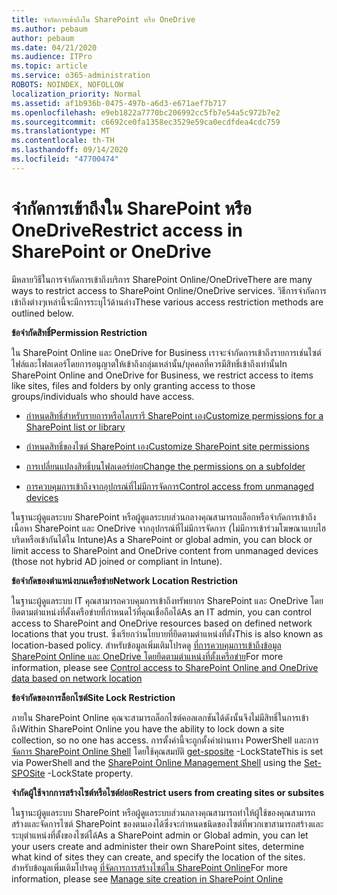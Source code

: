```yaml
---
title: จำกัดการเข้าถึงใน SharePoint หรือ OneDrive
ms.author: pebaum
author: pebaum
ms.date: 04/21/2020
ms.audience: ITPro
ms.topic: article
ms.service: o365-administration
ROBOTS: NOINDEX, NOFOLLOW
localization_priority: Normal
ms.assetid: af1b936b-0475-497b-a6d3-e671aef7b717
ms.openlocfilehash: e9eb1822a7770bc206992cc5fb7e54a5c972b7e2
ms.sourcegitcommit: c6692ce0fa1358ec3529e59ca0ecdfdea4cdc759
ms.translationtype: MT
ms.contentlocale: th-TH
ms.lasthandoff: 09/14/2020
ms.locfileid: "47700474"
---
```

# <a name="restrict-access-in-sharepoint-or-onedrive"></a><span data-ttu-id="96380-102">จำกัดการเข้าถึงใน SharePoint หรือ OneDrive</span><span class="sxs-lookup"><span data-stu-id="96380-102">Restrict access in SharePoint or OneDrive</span></span>

<span data-ttu-id="96380-103">มีหลายวิธีในการจำกัดการเข้าถึงบริการ SharePoint Online/OneDrive</span><span class="sxs-lookup"><span data-stu-id="96380-103">There are many ways to restrict access to SharePoint Online/OneDrive services.</span></span> <span data-ttu-id="96380-104">วิธีการจำกัดการเข้าถึงต่างๆเหล่านี้จะมีการระบุไว้ด้านล่าง</span><span class="sxs-lookup"><span data-stu-id="96380-104">These various access restriction methods are outlined below.</span></span> 

<span data-ttu-id="96380-105">**ข้อจำกัดสิทธิ์**</span><span class="sxs-lookup"><span data-stu-id="96380-105">**Permission Restriction**</span></span>

<span data-ttu-id="96380-106">ใน SharePoint Online และ OneDrive for Business เราจะจำกัดการเข้าถึงรายการเช่นไซต์ไฟล์และโฟลเดอร์โดยการอนุญาตให้เข้าถึงกลุ่มเหล่านั้น/บุคคลที่ควรมีสิทธิ์เข้าถึงเท่านั้น</span><span class="sxs-lookup"><span data-stu-id="96380-106">In SharePoint Online and OneDrive for Business, we restrict access to items like sites, files and folders by only granting access to those groups/individuals who should have access.</span></span>

- [<span data-ttu-id="96380-107">กำหนดสิทธิ์สำหรับรายการหรือไลบรารี SharePoint เอง</span><span class="sxs-lookup"><span data-stu-id="96380-107">Customize permissions for a SharePoint list or library</span></span>](https://support.office.com/article/Customize-permissions-for-a-SharePoint-list-or-library-02d770f3-59eb-4910-a608-5f84cc297782)

- [<span data-ttu-id="96380-108">กำหนดสิทธิ์ของไซต์ SharePoint เอง</span><span class="sxs-lookup"><span data-stu-id="96380-108">Customize SharePoint site permissions</span></span>](https://docs.microsoft.com/sharepoint/customize-sharepoint-site-permissions)

- [<span data-ttu-id="96380-109">การเปลี่ยนแปลงสิทธิ์บนโฟลเดอร์ย่อย</span><span class="sxs-lookup"><span data-stu-id="96380-109">Change the permissions on a subfolder</span></span>](https://support.office.com/article/Change-the-permissions-on-a-subfolder-5427BD7C-F20A-4F75-8CF2-5359DD45A1A6)

- [<span data-ttu-id="96380-110">การควบคุมการเข้าถึงจากอุปกรณ์ที่ไม่มีการจัดการ</span><span class="sxs-lookup"><span data-stu-id="96380-110">Control access from unmanaged devices</span></span>](https://docs.microsoft.com/sharepoint/control-access-from-unmanaged-devices)

<span data-ttu-id="96380-111">ในฐานะผู้ดูแลระบบ SharePoint หรือผู้ดูแลระบบส่วนกลางคุณสามารถบล็อกหรือจำกัดการเข้าถึงเนื้อหา SharePoint และ OneDrive จากอุปกรณ์ที่ไม่มีการจัดการ (ไม่มีการเข้าร่วมโฆษณาแบบไฮบริดหรือเข้ากันได้ใน Intune)</span><span class="sxs-lookup"><span data-stu-id="96380-111">As a SharePoint or global admin, you can block or limit access to SharePoint and OneDrive content from unmanaged devices (those not hybrid AD joined or compliant in Intune).</span></span>

<span data-ttu-id="96380-112">**ข้อจำกัดของตำแหน่งบนเครือข่าย**</span><span class="sxs-lookup"><span data-stu-id="96380-112">**Network Location Restriction**</span></span>

<span data-ttu-id="96380-113">ในฐานะผู้ดูแลระบบ IT คุณสามารถควบคุมการเข้าถึงทรัพยากร SharePoint และ OneDrive โดยยึดตามตำแหน่งที่ตั้งเครือข่ายที่กำหนดไว้ที่คุณเชื่อถือได้</span><span class="sxs-lookup"><span data-stu-id="96380-113">As an IT admin, you can control access to SharePoint and OneDrive resources based on defined network locations that you trust.</span></span> <span data-ttu-id="96380-114">ซึ่งเรียกว่านโยบายที่ยึดตามตำแหน่งที่ตั้ง</span><span class="sxs-lookup"><span data-stu-id="96380-114">This is also known as location-based policy.</span></span> <span data-ttu-id="96380-115">สำหรับข้อมูลเพิ่มเติมโปรดดู [ที่การควบคุมการเข้าถึงข้อมูล SharePoint Online และ OneDrive โดยยึดตามตำแหน่งที่ตั้งเครือข่าย](https://docs.microsoft.com/sharepoint/control-access-based-on-network-location)</span><span class="sxs-lookup"><span data-stu-id="96380-115">For more information, please see [Control access to SharePoint Online and OneDrive data based on network location](https://docs.microsoft.com/sharepoint/control-access-based-on-network-location)</span></span>

<span data-ttu-id="96380-116">**ข้อจำกัดของการล็อกไซต์**</span><span class="sxs-lookup"><span data-stu-id="96380-116">**Site Lock Restriction**</span></span> 

<span data-ttu-id="96380-117">ภายใน SharePoint Online คุณจะสามารถล็อกไซต์คอลเลกชันได้ดังนั้นจึงไม่มีสิทธิ์ในการเข้าถึง</span><span class="sxs-lookup"><span data-stu-id="96380-117">Within SharePoint Online you have the ability to lock down a site collection, so no one has access.</span></span> <span data-ttu-id="96380-118">การตั้งค่านี้จะถูกตั้งค่าผ่านทาง PowerShell และการ [จัดการ SharePoint Online Shell](https://docs.microsoft.com/powershell/sharepoint/sharepoint-online/connect-sharepoint-online?view=sharepoint-ps) โดยใช้คุณสมบัติ [get-sposite](https://docs.microsoft.com/powershell/module/sharepoint-online/set-sposite?view=sharepoint-ps) -LockState</span><span class="sxs-lookup"><span data-stu-id="96380-118">This is set via PowerShell and the [SharePoint Online Management Shell](https://docs.microsoft.com/powershell/sharepoint/sharepoint-online/connect-sharepoint-online?view=sharepoint-ps) using the [Set-SPOSite](https://docs.microsoft.com/powershell/module/sharepoint-online/set-sposite?view=sharepoint-ps) -LockState property.</span></span>

<span data-ttu-id="96380-119">**จำกัดผู้ใช้จากการสร้างไซต์หรือไซต์ย่อย**</span><span class="sxs-lookup"><span data-stu-id="96380-119">**Restrict users from creating sites or subsites**</span></span>

<span data-ttu-id="96380-120">ในฐานะผู้ดูแลระบบ SharePoint หรือผู้ดูแลระบบส่วนกลางคุณสามารถทำให้ผู้ใช้ของคุณสามารถสร้างและจัดการไซต์ SharePoint ของตนเองได้ซึ่งจะกำหนดชนิดของไซต์ที่พวกเขาสามารถสร้างและระบุตำแหน่งที่ตั้งของไซต์ได้</span><span class="sxs-lookup"><span data-stu-id="96380-120">As a SharePoint admin or Global admin, you can let your users create and administer their own SharePoint sites, determine what kind of sites they can create, and specify the location of the sites.</span></span> <span data-ttu-id="96380-121">สำหรับข้อมูลเพิ่มเติมโปรดดู [ที่จัดการการสร้างไซต์ใน SharePoint Online](https://docs.microsoft.com/sharepoint/manage-site-creation)</span><span class="sxs-lookup"><span data-stu-id="96380-121">For more information, please see [Manage site creation in SharePoint Online](https://docs.microsoft.com/sharepoint/manage-site-creation)</span></span>

